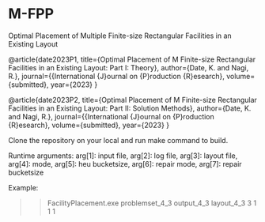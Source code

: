 # M-FPP
Optimal Placement of Multiple Finite-size Rectangular Facilities in an Existing Layout

@article{date2023P1,
  title={Optimal Placement of M Finite-size Rectangular Facilities in an
Existing Layout: Part I: Theory},
  author={Date, K. and Nagi, R.},
  journal={{International {J}ournal on {P}roduction {R}esearch},
  volume={submitted},
  year={2023}
}

@article{date2023P2,
  title={Optimal Placement of M Finite-size Rectangular Facilities in an
Existing Layout: Part II: Solution Methods},
  author={Date, K. and Nagi, R.},
  journal={{International {J}ournal on {P}roduction {R}esearch},
  volume={submitted},
  year={2023}
}

Clone the repository on your local and run make command to build.

Runtime arguments:
arg[1]: input file, arg[2]: log file, arg[3]: layout file, arg[4]: mode, arg[5]: heu bucketsize, arg[6]: repair mode, arg[7]: repair bucketsize

Example:
>> FacilityPlacement.exe problemset_4_3 output_4_3 layout_4_3 3 1 1 1

